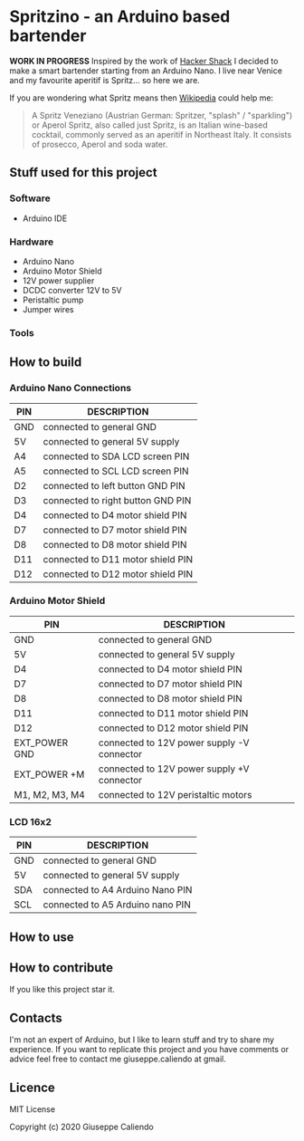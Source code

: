 # Spritzino - an Arduino based bartender

**WORK IN PROGRESS**
Inspired by the work of [Hacker Shack](https://www.hackster.io/hackershack/smart-bartender-5c430e) I decided to make a smart bartender starting from an Arduino Nano. I live near Venice and my favourite aperitif is Spritz... so here we are.

If you are wondering what Spritz means then [Wikipedia](https://en.wikipedia.org/wiki/Spritz_Veneziano) could help me:

> A Spritz Veneziano (Austrian German: Spritzer, "splash" / "sparkling") or Aperol Spritz, also called just Spritz, is an Italian wine-based cocktail, commonly served as an aperitif in Northeast Italy. It consists of prosecco, Aperol and soda water.

## Stuff used for this project

### Software

* Arduino IDE

### Hardware

* Arduino Nano
* Arduino Motor Shield
* 12V power supplier
* DCDC converter 12V to 5V
* Peristaltic pump
* Jumper wires

### Tools

## How to build

### Arduino Nano Connections

| PIN | DESCRIPTION |
| --- | --- |
| GND | connected to general GND |
| 5V | connected to general 5V supply |
| A4 | connected to SDA LCD screen PIN  |
| A5 | connected to SCL LCD screen PIN  |
| D2 | connected to left button GND PIN |
| D3 | connected to right button GND PIN |
| D4 | connected to D4 motor shield PIN |
| D7 | connected to D7 motor shield PIN |
| D8 | connected to D8 motor shield PIN |
| D11 | connected to D11 motor shield PIN |
| D12 | connected to D12 motor shield PIN |

### Arduino Motor Shield

| PIN | DESCRIPTION |
| --- | --- |
| GND | connected to general GND |
| 5V | connected to general 5V supply |
| D4 | connected to D4 motor shield PIN |
| D7 | connected to D7 motor shield PIN |
| D8 | connected to D8 motor shield PIN |
| D11 | connected to D11 motor shield PIN |
| D12 | connected to D12 motor shield PIN |
| EXT_POWER GND | connected to 12V power supply -V connector |
| EXT_POWER +M | connected to 12V power supply +V connector |
| M1, M2, M3, M4 | connected to 12V peristaltic motors |

### LCD 16x2

| PIN | DESCRIPTION |
| --- | --- |
| GND | connected to general GND |
| 5V | connected to general 5V supply |
| SDA | connected to A4 Arduino Nano PIN  |
| SCL | connected to A5 Arduino nano PIN  |

## How to use

## How to contribute

If you like this project star it.

## Contacts

I'm not an expert of Arduino, but I like to learn stuff and try to share my experience. If you want to replicate this project and you have comments or advice feel free to contact me giuseppe.caliendo at gmail.

## Licence

MIT License

Copyright (c) 2020 Giuseppe Caliendo
